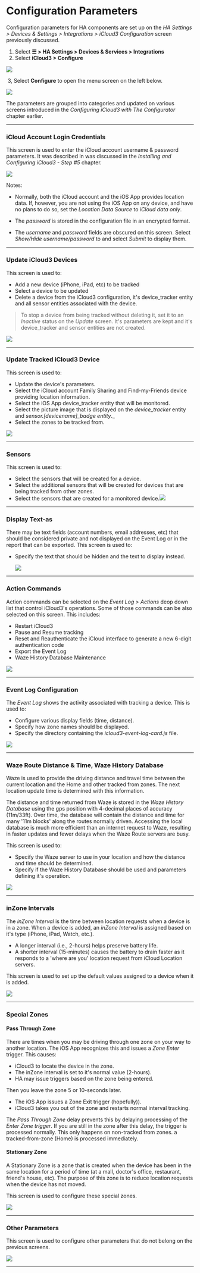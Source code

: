 # Configuration Parameters

Configuration parameters for HA components are set up on the *HA Settings > Devices & Settings > Integrations > iCloud3 Configuration* screen previously discussed. 

1. Select **☰ > HA  Settings > Devices & Services > Integrations**
2. Select **iCloud3 > Configure**

![](../images/cf-configurator.png)

​	3, Select **Configure** to open the menu screen on the left below.

![](../images/cf-menu-1-2-sbs.png)



The parameters are grouped into categories and updated on various screens introduced in the *Configuring iCloud3 with The Configurator* chapter earlier. 



------

### iCloud Account Login Credentials

This screen is used to enter the iCloud account username & password parameters. It was described in was discussed in the *Installing and Configuring iCloud3 - Step #5* chapter.

![](../images/cf-acct-login.png)

Notes:

- Normally, both the iCloud account and the iOS App provides location data. If, however, you are not using the iOS App on any device, and have no plans to do so, set the *Location Data Source* to *iCloud data only*.

- The *password* is stored in the configuration file in an encrypted format. 

- The *username* and *password* fields are obscured on this screen. Select *Show/Hide username/password* to and select *Submit* to display them.

  

------

### Update iCloud3 Devices

This screen is used to:

-  Add a new device (iPhone, iPad, etc) to be tracked
- Select a device to be updated
- Delete a device from the iCloud3 configuration, it's device_tracker entity and all sensor entities associated with the device.

> To stop a device from being tracked without deleting it, set it to an *Inactive* status on the *Update* screen. It's parameters are kept and it's device_tracker and sensor entities are not created.

![](../images/cf-device-list.png)



------

### Update Tracked iCloud3 Device

This screen is used to:

- Update the device's parameters.
- Select the iCloud account Family Sharing and Find-my-Friends device providing location information.
- Select the iOS App device_tracker entity that will be monitored. 
- Select the picture image that is displayed on the *device_tracker* entity and *sensor.[devicename]_badge entity*._
- Select the zones to be tracked from.

![](../images/cf-device-update.png)



------

### Sensors

This screen is used to:

- Select the sensors that will be created for a device.
- Select the additional sensors that will be created for devices that are being tracked from other zones.
- Select the sensors that are created for a monitored device.![](../images/cf-sensors.png)



------

### Display Text-as

There may be text fields (account numbers, email addresses, etc) that should be considered private and not displayed on the Event Log or in the report that can be exported. This screen is used to:

- Specify the text that should be hidden and the text to display instead.

  ![](../images/cf-display-as-sbs.png)



------

### Action Commands

Action commands can be selected on the *Event Log > Actions* deop down list that control iCloud3's operations. Some of those commands can be also selected on this screen. This includes:

- Restart iCloud3
- Pause and Resume tracking 
- Reset and Reauthenticate the iCloud interface to generate a new 6-digit authentication code
- Export the Event Log
- Waze History Database Maintenance

![](../images/cf-actions.png)



------

### Event Log Configuration

The *Event Log* shows the activity associated with tracking a device. This is used to:

- Configure various display fields (time, distance).
- Specify how zone names should be displayed.
- Specify the directory containing the *icloud3-event-log-card.js* file. 

![](../images/cf-evlog-config.png)



------

### Waze Route Distance & Time, Waze History Database

Waze is used to provide the driving distance and travel time between the current location and the Home and other tracked from zones. The next location update time is determined with this information. 

The distance and time returned from Waze is stored in the *Waze History Database* using the gps position with 4-decimal places of accuracy (11m/33ft). Over time, the database will contain the distance and time for many '11m blocks' along the routes normally driven.  Accessing the local database is much more efficient than an internet request to Waze, resulting in faster updates and fewer delays when the Waze Route servers are busy.

This screen is used to:

- Specify the Waze server to use in your location and how the distance and time should be determined.
- Specify if the Waze History Database should be used and parameters defining it's operation.

![](../images/cf-waze.png)



------

### inZone Intervals

The *inZone Interval* is the time between location requests when a device is in a zone. When a device is added, an *inZone Interval* is assigned based on it's type (iPhone, iPad, Watch, etc.). 

- A longer interval (i.e., 2-hours) helps preserve battery life.
- A shorter interval (15-minutes) causes the battery to drain faster as it responds to a 'where are you' location request from iCloud Location servers.

This screen is used to set up the default values assigned to a device when it is added.

![](../images/cf-inzone-interval.png)



------

### Special Zones

#### Pass Through Zone

There are times when you may be driving through one zone on your way to another location. The iOS App recognizes this and issues a *Zone Enter* trigger. This causes:

- iCloud3 to locate the device in the zone.
- The inZone interval is set to it's normal value (2-hours).
- HA may issue triggers based on the zone being entered.

Then you leave the zone 5 or 10-seconds later. 

- The iOS App issues a Zone Exit trigger (hopefully)).
- iCloud3 takes you out of the zone and restarts normal interval tracking.

The *Pass Through Zone* delay prevents this by delaying processing of the *Enter Zone trigger*. If you are still in the zone after this delay, the trigger is processed normally. This only happens on non-tracked from zones. a tracked-from-zone (Home) is processed immediately.

#### Stationary Zone

A Stationary Zone is a zone that is created when the device has been in the same location for a period of time (at a mall, doctor's office, restaurant, friend's house, etc). The purpose of this zone is to reduce location requests when the device has not moved. 



This screen is used to configure these special zones.

![](../images/cf-special-zones.png)



------

### Other Parameters

This screen is used to configure other parameters that do not belong on the previous screens.

![](../images/cf-other-parms.png)



------





```

```